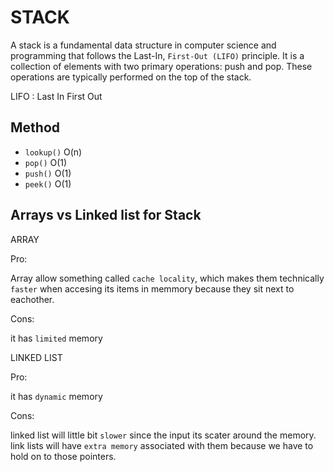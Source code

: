 # STACK

A stack is a fundamental data structure in computer science and programming that follows the Last-In, `First-Out (LIFO)` principle. It is a collection of elements with two primary operations: push and pop. These operations are typically performed on the top of the stack.

LIFO : Last In First Out

## Method

- `lookup()` O(n)
- `pop()` O(1)
- `push()` O(1)
- `peek()` O(1)

## Arrays vs Linked list for Stack

ARRAY

Pro:

Array allow something called `cache locality`, which makes them technically `faster` when accesing its items in memmory because they sit next to eachother.

Cons:

it has `limited` memory

LINKED LIST

Pro:

it has `dynamic` memory

Cons:

linked list will little bit `slower` since the input its scater around the memory.
link lists will have `extra memory` associated with them because we have to hold on to those pointers.
